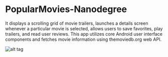 # PopularMovies-Nanodegree

It displays a scrolling grid of movie trailers, launches a details screen whenever a particular movie is selected, allows users to save favorites, play trailers, and read user reviews. This app utilizes core Android user interface components and fetches movie information using themoviedb.org web API.

![alt tag](https://github.com/ashutiwari4/PopularMovies-Nanodegree/blob/master/Movie%20details.png)
